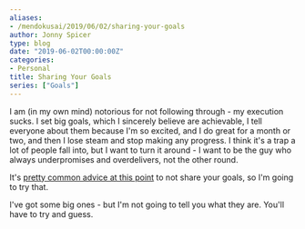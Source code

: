 ```yaml
---
aliases:
- /mendokusai/2019/06/02/sharing-your-goals
author: Jonny Spicer
type: blog
date: "2019-06-02T00:00:00Z"
categories:
- Personal
title: Sharing Your Goals
series: ["Goals"]
---
```

I am (in my own mind) notorious for not following through - my execution sucks. I set big goals, which I sincerely believe are
achievable, I tell everyone about them because I'm so excited, and I do great for a month or two, and then I lose steam and stop
making any progress. I think it's a trap a lot of people fall into, but I want to turn it around - I want to be the guy who
always underpromises and overdelivers, not the other round.

It's [pretty common advice at this point](https://blog.trello.com/science-backed-reasons-you-shouldnt-share-your-goals) to not
share your goals, so I'm going to try that.

I've got some big ones - but I'm not going to tell you what they are. You'll have to try and guess.
